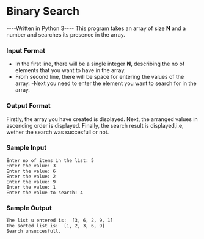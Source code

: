 # Binary Search

----Written in Python 3----
This program takes an array of size **N** and a number and searches its presence in the array.

### Input Format
- In the first line, there will be a single integer **N**, describing the no of elements that you want to have in the array. 
- From second line, there will be space for entering the values of the array.
-Next you need to enter the element you want to search for in the array. 

### Output Format

Firstly, the array you have created is displayed.
Next, the arranged values in ascending order is displayed.
Finally, the search result is displayed,i.e, wether the search was succesfull or not.

### Sample Input
```
Enter no of items in the list: 5
Enter the value: 3
Enter the value: 6
Enter the value: 2
Enter the value: 9
Enter the value: 1
Enter the value to search: 4
```

### Sample Output
```
The list u entered is:  [3, 6, 2, 9, 1]
The sorted list is:  [1, 2, 3, 6, 9]
Search unsuccesfull.
```
